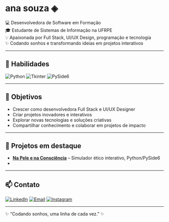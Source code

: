 # ana souza ◈


💻 Desenvolvedora de Software em Formação  
🎓 Estudante de Sistemas de Informação na UFRPE  
💡 Apaixonada por Full Stack, UI/UX Design, programação e tecnologia  
✨ Codando sonhos e transformando ideias em projetos interativos  

---

## 🔧 Habilidades

![Python](https://img.shields.io/badge/-Python-3670A0?style=flat&logo=python&logoColor=white) 
![Tkinter](https://img.shields.io/badge/-Tkinter-FF6F61?style=flat) 
![PySide6](https://img.shields.io/badge/-PySide6-41CD52?style=flat&logo=qt&logoColor=white)


---

## 🎯 Objetivos

- Crescer como desenvolvedora Full Stack e UI/UX Designer  
- Criar projetos inovadores e interativos  
- Explorar novas tecnologias e soluções criativas  
- Compartilhar conhecimento e colaborar em projetos de impacto  

---

## 🚀 Projetos em destaque

- **[Na Pele e na Consciência]()** – Simulador ético interativo, Python/PySide6 
-
---

## 📫 Contato

[![LinkedIn](https://img.shields.io/badge/-LinkedIn-0077B5?style=flat&logo=linkedin&logoColor=white)](https://www.linkedin.com/in/ana-souza-%F0%9F%A7%A0-5a424b287) [![Email](https://img.shields.io/badge/-Email-D14836?style=flat&logo=gmail&logoColor=white)](mailto:anasouzadev.code@gmail.com) 
[![Instagram](https://img.shields.io/badge/-Instagram-E4405F?style=flat&logo=instagram&logoColor=white)](https://www.instagram.com/by.anadev/)   

---

✨ “Codando sonhos, uma linha de cada vez.” ✨
